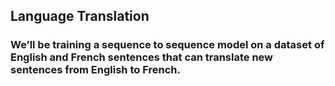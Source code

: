 ## Language Translation

### We’ll be training a sequence to sequence model on a dataset of English and French sentences that can translate new sentences from English to French.
